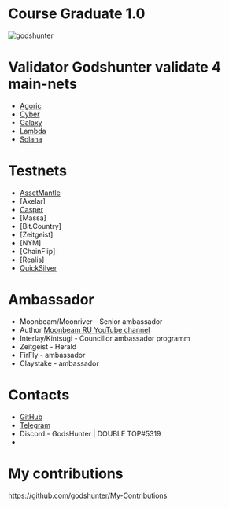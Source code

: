 # Course Graduate 1.0

![godshunter](https://user-images.githubusercontent.com/38581319/140643843-a4986972-3982-49bc-b499-3e6fb8949113.png)

# Validator Godshunter validate 4 main-nets

- [Agoric](https://main.explorer.agoric.net/validator/agoricvaloper1cjs0sgxz709mvfyzje7tzsflyhcvrpxv04m2dl)
- [Cyber](https://cyb.ai/network/bostrom/hero/bostromvaloper1zaefvwrgk2g45k68a3ngahgq0xky5zgeluu86f)
- [Galaxy](https://explorer.postcapitalist.io/galaxy/staking/galaxyvaloper1ray63rxppdh7wdg3symek4xvqkkudh0a92kgmq)
- [Lambda](https://explorer.nodestake.top/lambda/staking/lambvaloper16wcltp9yx3pfhyu7zcf9r3jau9syjdl05nvhk5)
- [Solana](https://www.validators.app/validators/FhtTzi7AjoBTY3RWydBaNQNmcQutpJBeiGYmBET4y1bG?locale=en&network=mainnet&order=&refresh=)

# Testnets
- [AssetMantle](https://test-mantle-1.explorer.persistence.one/validators/mantlevaloper1an7h7zscggkd9lwcsr9kqsce6xvd6c6q2lgag9)
- [Axelar]
- [Casper](https://testnet.cspr.live/validator/016a542586d8b648abb243f37f7336572982d512a96c067476a147c4f9980fee5b)
- [Massa]
- [Bit.Country]
- [Zeitgeist]
- [NYM]
- [ChainFlip]
- [Realis]
- [QuickSilver](https://quicksilver.explorers.guru/validator/quickvaloper13rcn36g28km83ycwtcna05nt4984zm0ynmhvux)

# Ambassador
- Moonbeam/Moonriver - Senior ambassador
- Author [Moonbeam RU YouTube channel](https://www.youtube.com/channel/UC1t2t8VqWmekToiPdbbytNQ)
- Interlay/Kintsugi - Councillor ambassador programm
- Zeitgeist - Herald
- FirFly - ambassador
- Claystake - ambassador
# Contacts

- [GitHub](https://github.com/godshunter)
- [Telegram](https://t.me/godshunter)
- Discord - GodsHunter | DOUBLE TOP#5319
- 
# My contributions
https://github.com/godshunter/My-Contributions
